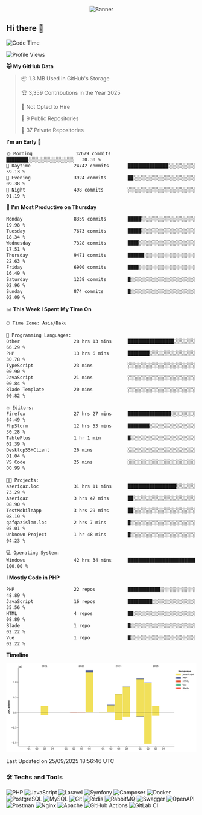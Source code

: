 <!--WALLPAPER-->
<p align='center'>
  <img src='assets/wallpapers/8.gif' alt='Banner'>
</p>
<!--/WALLPAPER-->

## Hi there 👋

<!--START_SECTION:waka-->
![Code Time](http://img.shields.io/badge/Code%20Time-353%20hrs%2044%20mins-blue)

![Profile Views](http://img.shields.io/badge/Profile%20Views-0-blue)

**🐱 My GitHub Data** 

> 📦 1.3 MB Used in GitHub's Storage 
 > 
> 🏆 3,359 Contributions in the Year 2025
 > 
> 🚫 Not Opted to Hire
 > 
> 📜 9 Public Repositories 
 > 
> 🔑 37 Private Repositories 
 > 
**I'm an Early 🐤** 

```text
🌞 Morning                12679 commits       ████████░░░░░░░░░░░░░░░░░   30.30 % 
🌆 Daytime                24742 commits       ███████████████░░░░░░░░░░   59.13 % 
🌃 Evening                3924 commits        ██░░░░░░░░░░░░░░░░░░░░░░░   09.38 % 
🌙 Night                  498 commits         ░░░░░░░░░░░░░░░░░░░░░░░░░   01.19 % 
```
📅 **I'm Most Productive on Thursday** 

```text
Monday                   8359 commits        █████░░░░░░░░░░░░░░░░░░░░   19.98 % 
Tuesday                  7673 commits        █████░░░░░░░░░░░░░░░░░░░░   18.34 % 
Wednesday                7328 commits        ████░░░░░░░░░░░░░░░░░░░░░   17.51 % 
Thursday                 9471 commits        ██████░░░░░░░░░░░░░░░░░░░   22.63 % 
Friday                   6900 commits        ████░░░░░░░░░░░░░░░░░░░░░   16.49 % 
Saturday                 1238 commits        █░░░░░░░░░░░░░░░░░░░░░░░░   02.96 % 
Sunday                   874 commits         █░░░░░░░░░░░░░░░░░░░░░░░░   02.09 % 
```


📊 **This Week I Spent My Time On** 

```text
🕑︎ Time Zone: Asia/Baku

💬 Programming Languages: 
Other                    28 hrs 13 mins      █████████████████░░░░░░░░   66.29 % 
PHP                      13 hrs 6 mins       ████████░░░░░░░░░░░░░░░░░   30.78 % 
TypeScript               23 mins             ░░░░░░░░░░░░░░░░░░░░░░░░░   00.90 % 
JavaScript               21 mins             ░░░░░░░░░░░░░░░░░░░░░░░░░   00.84 % 
Blade Template           20 mins             ░░░░░░░░░░░░░░░░░░░░░░░░░   00.82 % 

🔥 Editors: 
Firefox                  27 hrs 27 mins      ████████████████░░░░░░░░░   64.49 % 
PhpStorm                 12 hrs 53 mins      ████████░░░░░░░░░░░░░░░░░   30.28 % 
TablePlus                1 hr 1 min          █░░░░░░░░░░░░░░░░░░░░░░░░   02.39 % 
DesktopSSHClient         26 mins             ░░░░░░░░░░░░░░░░░░░░░░░░░   01.04 % 
VS Code                  25 mins             ░░░░░░░░░░░░░░░░░░░░░░░░░   00.99 % 

🐱‍💻 Projects: 
azeriqaz.loc             31 hrs 11 mins      ██████████████████░░░░░░░   73.29 % 
Azeriqaz                 3 hrs 47 mins       ██░░░░░░░░░░░░░░░░░░░░░░░   08.90 % 
TestMobileApp            3 hrs 29 mins       ██░░░░░░░░░░░░░░░░░░░░░░░   08.19 % 
qafqazislam.loc          2 hrs 7 mins        █░░░░░░░░░░░░░░░░░░░░░░░░   05.01 % 
Unknown Project          1 hr 48 mins        █░░░░░░░░░░░░░░░░░░░░░░░░   04.23 % 

💻 Operating System: 
Windows                  42 hrs 34 mins      █████████████████████████   100.00 % 
```

**I Mostly Code in PHP** 

```text
PHP                      22 repos            ████████████░░░░░░░░░░░░░   48.89 % 
JavaScript               16 repos            █████████░░░░░░░░░░░░░░░░   35.56 % 
HTML                     4 repos             ██░░░░░░░░░░░░░░░░░░░░░░░   08.89 % 
Blade                    1 repo              █░░░░░░░░░░░░░░░░░░░░░░░░   02.22 % 
Vue                      1 repo              █░░░░░░░░░░░░░░░░░░░░░░░░   02.22 % 
```



**Timeline**

![Lines of Code chart](https://raw.githubusercontent.com/feridnesibzade/feridnesibzade/main/assets/bar_graph.png)


 Last Updated on 25/09/2025 18:56:46 UTC
<!--END_SECTION:waka-->

### 🛠️ Techs and Tools

![PHP](https://img.shields.io/badge/PHP-777BB4?style=for-the-badge&logo=php&logoColor=white)
![JavaScript](https://img.shields.io/badge/JavaScript-F7DF1E?style=for-the-badge&logo=javascript&logoColor=000)
![Laravel](https://img.shields.io/badge/Laravel-F55247?style=for-the-badge&logo=laravel&logoColor=white)
![Symfony](https://img.shields.io/badge/Symfony-000000?style=for-the-badge&logo=symfony&logoColor=white)
![Composer](https://img.shields.io/badge/Composer-885630?style=for-the-badge&logo=composer&logoColor=white)
![Docker](https://img.shields.io/badge/Docker-2496ED?style=for-the-badge&logo=docker&logoColor=white)
![PostgreSQL](https://img.shields.io/badge/PostgreSQL-4169E1?style=for-the-badge&logo=postgresql&logoColor=white)
![MySQL](https://img.shields.io/badge/MySQL-4479A1?style=for-the-badge&logo=mysql&logoColor=white)
![Git](https://img.shields.io/badge/Git-F05032?style=for-the-badge&logo=git&logoColor=white)
![Redis](https://img.shields.io/badge/Redis-DC382D?style=for-the-badge&logo=redis&logoColor=white)
![RabbitMQ](https://img.shields.io/badge/RabbitMQ-FF6600?style=for-the-badge&logo=rabbitmq&logoColor=white)
![Swagger](https://img.shields.io/badge/Swagger-85EA2D?style=for-the-badge&logo=swagger&logoColor=black)
![OpenAPI](https://img.shields.io/badge/OpenAPI-6BA539?style=for-the-badge&logo=openapiinitiative&logoColor=white)
![Postman](https://img.shields.io/badge/Postman-FF6C37?style=for-the-badge&logo=postman&logoColor=white)
![Nginx](https://img.shields.io/badge/Nginx-009639?style=for-the-badge&logo=nginx&logoColor=white)
![Apache](https://img.shields.io/badge/Apache-D22128?style=for-the-badge&logo=apache&logoColor=white)
![GitHub Actions](https://img.shields.io/badge/GitHub%20Actions-2088FF?style=for-the-badge&logo=githubactions&logoColor=white)
![GitLab CI](https://img.shields.io/badge/GitLab%20CI-FC6D26?style=for-the-badge&logo=gitlab&logoColor=white)

